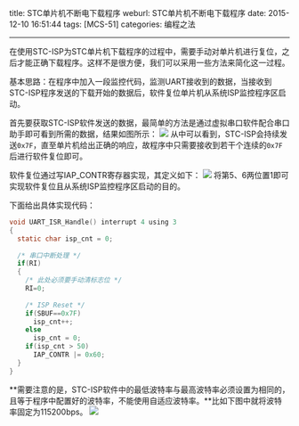 title: STC单片机不断电下载程序
weburl: STC单片机不断电下载程序
date: 2015-12-10 16:51:44
tags: [MCS-51]
categories: 编程之法

---

在使用STC-ISP为STC单片机下载程序的过程中，需要手动对单片机进行复位，之后才能正确下载程序。这样不是很方便，我们可以采用一些方法来简化这一过程。

基本思路：在程序中加入一段监控代码，监测UART接收到的数据，当接收到STC-ISP程序发送的下载开始的数据后，软件复位单片机从系统ISP监控程序区启动。

<!--more-->

首先要获取STC-ISP软件发送的数据，最简单的方法是通过虚拟串口软件配合串口助手即可看到所需的数据，结果如图所示：
![](https://img.gaomf.cn/51MCU20151210163116.png)
从中可以看到，STC-ISP会持续发送`0x7F`，直至单片机给出正确的响应，故程序中只需要接收到若干个连续的`0x7F`后进行软件复位即可。

软件复位通过写IAP_CONTR寄存器实现，其定义如下：
![](https://img.gaomf.cn/51MCU20151210164210.png)
将第5、6两位置1即可实现软件复位且从系统ISP监控程序区启动的目的。

下面给出具体实现代码：
``` C
void UART_ISR_Handle() interrupt 4 using 3
{
  static char isp_cnt = 0;
  
  /* 串口中断处理 */
  if(RI)
  {
    /* 此处必须要手动清标志位 */
    RI=0;
 	
    /* ISP Reset */
    if(SBUF==0x7F)
      isp_cnt++;
    else
      isp_cnt = 0;
    if(isp_cnt > 50)
      IAP_CONTR |= 0x60;	
  }
}
```

**需要注意的是，STC-ISP软件中的最低波特率与最高波特率必须设置为相同的，且等于程序中配置好的波特率，不能使用自适应波特率。**比如下图中就将波特率固定为115200bps。
![](https://img.gaomf.cn/51MCU20151210165012.png)
